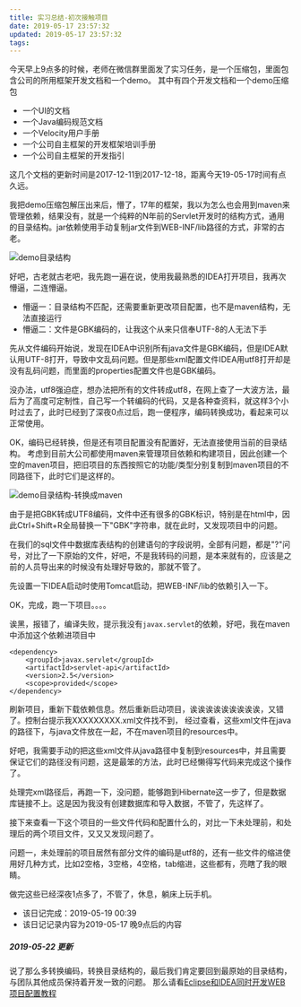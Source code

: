 ```yaml
---
title: 实习总结-初次接触项目
date: 2019-05-17 23:57:32
updated: 2019-05-17 23:57:32
tags:
---
```


今天早上9点多的时候，老师在微信群里面发了实习任务，是一个压缩包，里面包含公司的所用框架开发文档和一个demo。
其中有四个开发文档和一个demo压缩包
- 一个UI的文档
- 一个Java编码规范文档
- 一个Velocity用户手册
- 一个公司自主框架的开发框架培训手册
- 一个公司自主框架的开发指引

这几个文档的更新时间是2017-12-11到2017-12-18，距离今天19-05-17时间有点久远。

我把demo压缩包解压出来后，懵了，17年的框架，我以为怎么也会用到maven来管理依赖，结果没有，就是一个纯粹的N年前的Servlet开发时的结构方式，通用的目录结构。jar依赖使用手动复制jar文件到WEB-INF/lib路径的方式，非常的古老。

![demo目录结构](./dir-info.png)

好吧，古老就古老吧，我先跑一遍在说，使用我最熟悉的IDEA打开项目，我再次懵逼，二连懵逼。
- 懵逼一：目录结构不匹配，还需要重新更改项目配置，也不是maven结构，无法直接运行
- 懵逼二：文件是GBK编码的，让我这个从来只信奉UTF-8的人无法下手

先从文件编码开始说，发现在IDEA中识别所有java文件是GBK编码，但是IDEA默认用UTF-8打开，导致中文乱码问题。但是那些xml配置文件IDEA用utf8打开却是没有乱码问题，而里面的properties配置文件也是GBK编码。

没办法，utf8强迫症，想办法把所有的文件转成utf8，在网上查了一大波方法，最后为了高度可定制性，自己写一个转编码的代码，又是各种查资料，就这样3个小时过去了，此时已经到了深夜0点过后，跑一便程序，编码转换成功，看起来可以正常使用。

OK，编码已经转换，但是还有项目配置没有配置好，无法直接使用当前的目录结构。
考虑到目前大公司都使用maven来管理项目依赖和构建项目，因此创建一个空的maven项目，把旧项目的东西按照它的功能/类型分别复制到maven项目的不同路径下，此时它们是这样的。

![demo目录结构-转换成maven](./dir-info-maven.png)

由于是把GBK转成UTF8编码，文件中还有很多的GBK标识，特别是在html中，因此Ctrl+Shift+R全局替换一下"GBK"字符串，就在此时，又发现项目中的问题。

在我们的sql文件中数据库表结构的创建语句的字段说明，全部有问题，都是"?"问号，对比了一下原始的文件，好吧，不是我转码的问题，是本来就有的，应该是之前的人员导出来的时候没有处理好导致的，那就不管了。

先设置一下IDEA启动时使用Tomcat启动，把WEB-INF/lib的依赖引入一下。

OK，完成，跑一下项目。。。。

诶黑，报错了，编译失败，提示我没有`javax.servlet`的依赖，好吧，我在maven中添加这个依赖进项目中
```
<dependency>
    <groupId>javax.servlet</groupId>
    <artifactId>servlet-api</artifactId>
    <version>2.5</version>
    <scope>provided</scope>
</dependency>
```
刷新项目，重新下载依赖信息。然后重新启动项目，诶诶诶诶诶诶诶诶诶，又错了。控制台提示我XXXXXXXXX.xml文件找不到， 经过查看，这些xml文件在java的路径下，与java文件放在一起，不在maven项目的resources中。

好吧，我需要手动的把这些xml文件从java路径中复制到resources中，并且需要保证它们的路径没有问题，这是最笨的方法，此时已经懒得写代码来完成这个操作了。

处理完xml路径后，再跑一下，没问题，能够跑到Hibernate这一步了，但是数据库链接不上。这是因为我没有创建数据库和导入数据，不管了，先这样了。

接下来查看一下这个项目的一些文件代码和配置什么的，对比一下未处理前，和处理后的两个项目文件，又又又发现问题了。

问题一，未处理前的项目居然有部分文件的编码是utf8的，还有一些文件的缩进使用好几种方式，比如2空格，3空格，4空格，tab缩进，这些都有，亮瞎了我的眼睛。

做完这些已经深夜1点多了，不管了，休息，躺床上玩手机。

- 该日记完成：2019-05-19 00:39
- 该日记记录内容为2019-05-17 晚9点后的内容

##### 2019-05-22 更新
说了那么多转换编码，转换目录结构的，最后我们肯定要回到最原始的目录结构，与团队其他成员保持着开发一致的问题。
那么请看[Eclipse和IDEA同时开发WEB项目配置教程](./2019-05-22-study-03.md)